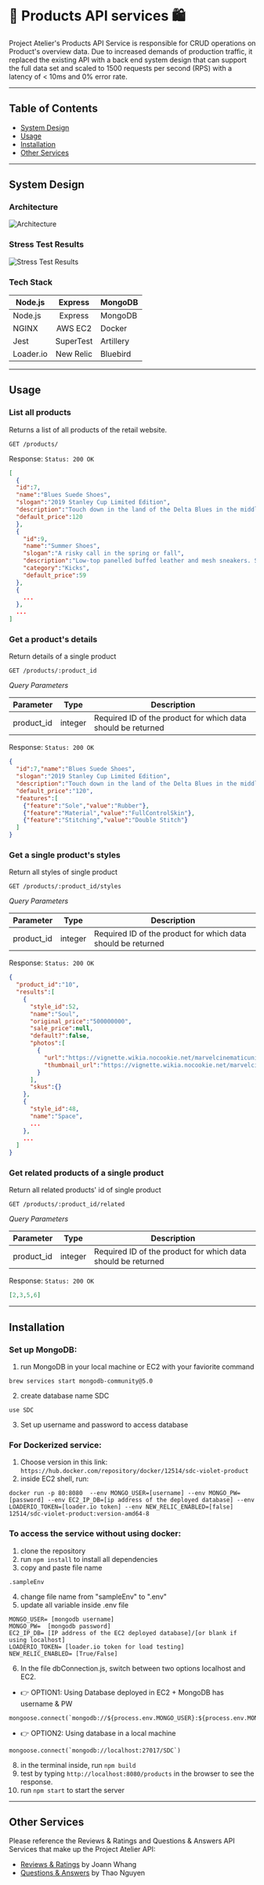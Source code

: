 # :shopping_cart: Products API services :shopping:
Project Atelier's Products API Service is responsible for CRUD operations on Product's overview data. Due to increased demands of production traffic, it replaced the existing API with a back end system design that can support the full data set and scaled to 1500 requests per second (RPS) with a latency of < 10ms and 0% error rate.

---
## Table of Contents
  - <a href='#system-design'>System Design</a>
  - <a href='#usage'>Usage</a>
  - <a href='#installation'>Installation</a>
  - <a href='#other-services'>Other Services</a>

---
## System Design
  ### Architecture
  ![Architecture](https://github.com/rpp33-sdc-violet/Products/blob/main/readmePhoto/backend%20architecture.png)
  ### Stress Test Results
  ![Stress Test Results](https://github.com/rpp33-sdc-violet/Products/blob/main/readmePhoto/1800rps.png)

  ### Tech Stack
  | Node.js | Express | MongoDB |
  | ------- | :-------: | ------- |
  | Node.js | Express | MongoDB |
  | NGINX   | AWS EC2 | Docker  |
  | Jest    | SuperTest | Artillery |
  | Loader.io | New Relic | Bluebird |

---
## Usage
  ### List all products
  Returns a list of all products of the retail website.

  `GET /products/`

  Response: `Status: 200 OK`
  ```json
  [
    {
    "id":7,
    "name":"Blues Suede Shoes",
    "slogan":"2019 Stanley Cup Limited Edition",
    "description":"Touch down in the land of the Delta Blues in the middle of the pouring rain","category":"Dress Shoes",
    "default_price":120
    },
    {
      "id":9,
      "name":"Summer Shoes",
      "slogan":"A risky call in the spring or fall",
      "description":"Low-top panelled buffed leather and mesh sneakers. Sizing embroidered in black at round toe. Tonal lace-up closure. Pull-loop and rubberized style name at padded tongue. Padded collar. Pull-loop at heel collar. Logo embroidered in black at outer side. Tonal treaded rubber sole. Tonal stitching.",
      "category":"Kicks",
      "default_price":59
    },
    {
      ...
    },
    ...
  ]
  ```
  ### Get a product's details
  Return details of a single product

  `GET /products/:product_id`

  *Query Parameters*

  | Parameter	 | Type      | Description                                               |
  | ---------- | :-------: | --------------------------------------------------------- |
  | product_id |  integer  | Required ID of the product for which data should be returned |

  Response: `Status: 200 OK`
  ```json
  {
    "id":7,"name":"Blues Suede Shoes",
    "slogan":"2019 Stanley Cup Limited Edition",
    "description":"Touch down in the land of the Delta Blues in the middle of the pouring rain","category":"Dress Shoes",
    "default_price":"120",
    "features":[
      {"feature":"Sole","value":"Rubber"},
      {"feature":"Material","value":"FullControlSkin"},
      {"feature":"Stitching","value":"Double Stitch"}
    ]
  }
  ```
  ### Get a single product's styles
  Return all styles of single product

  `GET /products/:product_id/styles`

  *Query Parameters*

  | Parameter	 | Type      | Description                                               |
  | ---------- | :-------: | --------------------------------------------------------- |
  | product_id |  integer  | Required ID of the product for which data should be returned |

  Response: `Status: 200 OK`
  ```json
  {
    "product_id":"10",
    "results":[
      {
        "style_id":52,
        "name":"Soul",
        "original_price":"500000000",
        "sale_price":null,
        "default?":false,
        "photos":[
          {
            "url":"https://vignette.wikia.nocookie.net/marvelcinematicuniverse/images/0/0a/Space_Stone_VFX.png/revision/latest?cb=20190427012702",
            "thumbnail_url":"https://vignette.wikia.nocookie.net/marvelcinematicuniverse/images/0/0a/Space_Stone_VFX.png/revision/latest?cb=20190427012702"
          }
        ],
        "skus":{}
      },
      {
        "style_id":48,
        "name":"Space",
        ...
      },
      ...
    ]
  }
  ```

  ### Get related products of a single product
  Return all related products' id of single product

  `GET /products/:product_id/related`

  *Query Parameters*

  | Parameter	 | Type      | Description                                               |
  | ---------- | :-------: | --------------------------------------------------------- |
  | product_id |  integer  | Required ID of the product for which data should be returned |

  Response: `Status: 200 OK`
  ```json
  [2,3,5,6]
  ```

---
## Installation
  ### Set up MongoDB:
  1. run MongoDB in your local machine or EC2 with your faviorite command
  ```
  brew services start mongodb-community@5.0
  ```
  2. create database name SDC
  ```
  use SDC
  ```
  3. Set up username and password to access database

  ### For Dockerized service:
  1. Choose version in this link: `https://hub.docker.com/repository/docker/12514/sdc-violet-product`
  2. inside EC2 shell, run:
  ```
  docker run -p 80:8080  --env MONGO_USER=[username] --env MONGO_PW=[password] --env EC2_IP_DB=[ip address of the deployed database] --env LOADERIO_TOKEN=[loader.io token] --env NEW_RELIC_ENABLED=[false] 12514/sdc-violet-product:version-amd64-8
  ```

  ### To access the service without using docker:
  1. clone the repository
  2. run `npm install` to install all dependencies
  3. copy and paste file name
  ```
  .sampleEnv
  ```
  4. change file name from "sampleEnv" to ".env"
  5. update all variable inside .env file
  ```
  MONGO_USER= [mongodb username]
  MONGO_PW=  [mongodb password]
  EC2_IP_DB= [IP address of the EC2 deployed database]/[or blank if using localhost]
  LOADERIO_TOKEN= [loader.io token for load testing]
  NEW_RELIC_ENABLED= [True/False]
  ```

  6. In the file dbConnection.js, switch between two options localhost and EC2.

  - :point_right: OPTION1: Using Database deployed in EC2 + MongoDB has username & PW
  ```
  mongoose.connect(`mongodb://${process.env.MONGO_USER}:${process.env.MONGO_PW}@${process.env.EC2_IP_DB}:27017/SDC`)
  ```

  - :point_right: OPTION2: Using database in a local machine
  ```
  mongoose.connect(`mongodb://localhost:27017/SDC`)
  ```

  8. in the terminal inside, run `npm build`
  9. test by typing `http://localhost:8080/products` in the browser to see the response.
  10. run `npm start` to start the server

---
## Other Services
Please reference the Reviews & Ratings and Questions & Answers API Services that make up the Project Atelier API:
  - <a href='https://github.com/rpp33-sdc-violet/reviews-service'>Reviews & Ratings</a> by Joann Whang
  - <a href='https://github.com/rpp33-sdc-violet/questions-answers'>Questions & Answers</a> by Thao Nguyen
